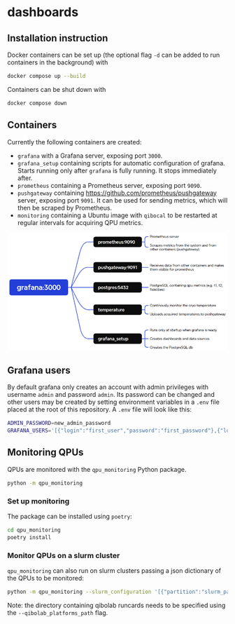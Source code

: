 # dashboards

## Installation instruction

Docker containers can be set up (the optional flag `-d` can be added to run containers in the background) with
``` bash
docker compose up --build
```

Containers can be shut down with
``` bash
docker compose down
```

## Containers

Currently the following containers are created:
 - `grafana` with a Grafana server, exposing port `3000`.
 - `grafana_setup` containing scripts for automatic configuration of grafana.
 Starts running only after `grafana` is fully running. It stops immediately after.
 - `prometheus` containing a Prometheus server, exposing port `9090`.
 - `pushgateway` containing https://github.com/prometheus/pushgateway server, exposing port `9091`.
 It can be used for sending metrics, which will then be scraped by Prometheus.
 - `monitoring` containing a Ubuntu image with `qibocal` to be restarted at regular intervals for acquiring QPU metrics.

![docker configuration](containers_diagram.png)

## Grafana users

By default grafana only creates an account with admin privileges with username `admin` and password `admin`.
Its password can be changed and other users may be created by setting environment variables in a `.env` file placed at the root of this repository.
A `.env` file will look like this:
``` bash
ADMIN_PASSWORD=new_admin_password
GRAFANA_USERS='[{"login":"first_user","password":"first_password"},{"login":"second_user","password":"second_password","role":"Editor"}]'
```

## Monitoring QPUs

QPUs are monitored with the `qpu_monitoring` Python package.

``` bash
python -m qpu_monitoring
```

### Set up monitoring

The package can be installed using `poetry`:

``` bash
cd qpu_monitoring
poetry install
```

### Monitor QPUs on a slurm cluster

`qpu_monitoring` can also run on slurm clusters passing a json dictionary of the QPUs to be monitored:

``` bash
python -m qpu_monitoring --slurm_configuration '[{"partition":"slurm_partition_name","platform":"qibolab_platform_name"}]' --qibolab_platforms_path /path/to/qibolab/plaftorms
```

Note: the directory containing qibolab runcards needs to be specified using the `--qibolab_platforms_path` flag.
